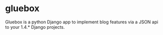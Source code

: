 gluebox
=======

Gluebox is a python Django app to implement blog features via a JSON api to your 1.4.* Django projects.
